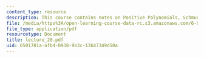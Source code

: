 ```yaml
---
content_type: resource
description: This course contains notes on Positive Polynomials, Schmudgen's Theorem.
file: /media/https%3A/open-learning-course-data-rc.s3.amazonaws.com/6-972-algebraic-techniques-and-semidefinite-optimization-spring-2006/6501781aafb409309b3c13647349d50a_lecture_20.pdf
file_type: application/pdf
resourcetype: Document
title: lecture_20.pdf
uid: 6501781a-afb4-0930-9b3c-13647349d50a
---
```

